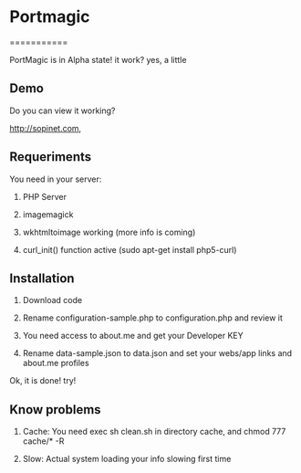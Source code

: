 # Portmagic
===========

PortMagic is in Alpha state! it work? yes, a little

## Demo

Do you can view it working?

http://sopinet.com, 

## Requeriments

You need in your server:

1. PHP Server

2. imagemagick 

3. wkhtmltoimage working (more info is coming)

4. curl_init() function active (sudo apt-get install php5-curl)

## Installation

1. Download code

2. Rename configuration-sample.php to configuration.php and review it

3. You need access to about.me and get your Developer KEY

4. Rename data-sample.json to data.json and set your webs/app links and about.me profiles

Ok, it is done! try!

## Know problems

1. Cache: You need exec sh clean.sh in directory cache, and chmod 777 cache/* -R

2. Slow: Actual system loading your info slowing first time
